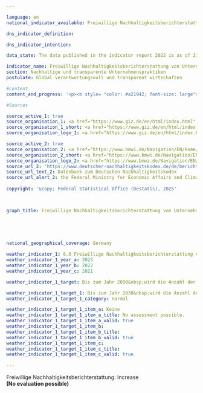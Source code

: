 ```yaml
---

language: en        
national_indicator_available: Freiwillige Nachhaltigkeitsberichterstattung von Unternehmen nach dem Deutschen Nachhaltigkeitskodex (DNK)        

dns_indicator_definition:         

dns_indicator_intention:         

data_state: The data published in the indicator report 2022 is as of 31 October 2022. The data shown on this platform is updated regularly, so that more current data may be available online than published in the <a href="https://dns-indikatoren.de/assets/Publikationen/Indikatorenberichte/2022.pdf">indicator report 2022</a>.        

indicator_name: Freiwillige Nachhaltigkeitsberichterstattung von Unternehmen nach dem Deutschen Nachhaltigkeitskodex (DNK)        
section: Nachhaltige und transparente Unternehmenspraktiken        
postulate: Global verantwortungsvoll und transparent wirtschaften        

#content         
content_and_progress: '<p><b style= "color: #a21942; font-size: large">8.6&nbsp;Freiwillige Nachhaltigkeitsberichterstattung von Unternehmen nach dem Deutschen Nachhaltigkeitskodex (DNK)</b><br><br></p>'                

#Sources        

source_active_1: true
source_organisation_1: <a href="https://www.giz.de/en/html/index.html" target="_blank" onclick="return confirm_alert('the Deutsche Gesellschaft für Internationale Zusammenarbeit GmbH', 'En')">Deutsche Gesellschaft für Internationale Zusammenarbeit GmbH</a>
source_organisation_1_short: <a href="https://www.giz.de/en/html/index.html" target="_blank" onclick="return confirm_alert('the Deutsche Gesellschaft für Internationale Zusammenarbeit GmbH', 'En')">Deutsche Gesellschaft für Internationale Zusammenarbeit GmbH</a>
source_organisation_logo_1: <a href="https://www.giz.de/en/html/index.html" target="_blank" onclick="return confirm_alert('the Deutsche Gesellschaft für Internationale Zusammenarbeit GmbH', 'En')"><img src="https://dnsTestEnvironment.github.io/site/public/OrgImgEn/giz.png" alt="Deutsche Gesellschaft für Internationale Zusammenarbeit GmbH" title=" Click here to visit the homepage of the organizationDeutsche Gesellschaft für Internationale Zusammenarbeit GmbH" style="height:60px; width:148px; border:transparent"/></a>

source_active_2: true
source_organisation_2: <a href="https://www.bmwi.de/Navigation/EN/Home/home.html" target="_blank" onclick="return confirm_alert('the Federal Ministry for Economic Affairs and Climate Action', 'En')">Federal Ministry for Economic Affairs and Climate Action</a>
source_organisation_2_short: <a href="https://www.bmwi.de/Navigation/EN/Home/home.html" target="_blank" onclick="return confirm_alert('the Federal Ministry for Economic Affairs and Climate Action', 'En')">Federal Ministry for Economic Affairs and Climate Action</a>
source_organisation_logo_2: <a href="https://www.bmwi.de/Navigation/EN/Home/home.html" target="_blank" onclick="return confirm_alert('the Federal Ministry for Economic Affairs and Climate Action', 'En')"><img src="https://dnsTestEnvironment.github.io/site/public/OrgImgEn/bmwe.png" alt="Federal Ministry for Economic Affairs and Climate Action" title=" Click here to visit the homepage of the organizationFederal Ministry for Economic Affairs and Climate Action" style="height:60px; width:148px; border:transparent"/></a>
source_url_2: 'https://www.deutscher-nachhaltigkeitskodex.de/de/bericht/berichte-einsehen/'
source_url_text_2: Datenbank zum Deutschen Nachhaltigkeitskodex
source_url_alert_2: the Federal Ministry for Economic Affairs and Climate Action
        
copyright: '&copy; Federal Statistical Office (Destatis), 2025'        

        

graph_title: Freiwillige Nachhaltigkeitsberichterstattung von Unternehmen nach dem Deutschen Nachhaltigkeitskodex (DNK)        

        

                

national_geographical_coverage: Germany        

weather_indicator_1: 8.6 Freiwillige Nachhaltigkeitsberichterstattung von Unternehmen nach dem Deutschen Nachhaltigkeitskodex (DNK)
weather_indicator_1_year_a: 2023
weather_indicator_1_year_b: 2022
weather_indicator_1_year_c: 2021

weather_indicator_1_target: Bis zum Jahr 2030&nbsp;wird die Anzahl der freiwilligen Nachhaltigkeitsberichte gemäß Deutschem Nachhaltigkeitskodex (DNK) deutlich steigen

weather_indicator_1_target_1: Bis zum Jahr 2030&nbsp;wird die Anzahl der freiwilligen Nachhaltigkeitsberichte gemäß Deutschem Nachhaltigkeitskodex (DNK) deutlich steigen
weather_indicator_1_target_1_category: normal

weather_indicator_1_target_1_item_a: Keine
weather_indicator_1_target_1_item_a_title: No assessment possible.
weather_indicator_1_target_1_item_a_valid: true
weather_indicator_1_target_1_item_b: 
weather_indicator_1_target_1_item_b_title: 
weather_indicator_1_target_1_item_b_valid: true
weather_indicator_1_target_1_item_c: 
weather_indicator_1_target_1_item_c_title: 
weather_indicator_1_target_1_item_c_valid: true        
        
---
```



<div>
  <div class="my-header">
    <label class="default">Freiwillige Nachhaltigkeitsberichterstattung: Increase
    </label>
  </div>
</div>
<div class="my-header-note">
  <label class="default"><b>(No evaluation possible)
  </b></label>
</div>